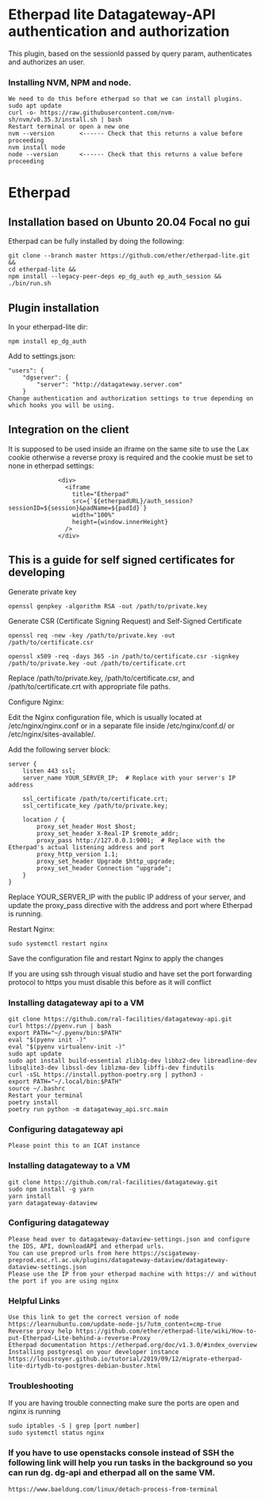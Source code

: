 # Etherpad lite Datagateway-API authentication and authorization

This plugin, based on the sessionId passed by query param, authenticates and authorizes an user.

### Installing NVM, NPM and node.
```
We need to do this before etherpad so that we can install plugins.
sudo apt update
curl -o- https://raw.githubusercontent.com/nvm-sh/nvm/v0.35.3/install.sh | bash
Restart terminal or open a new one
nvm --version       <------ Check that this returns a value before proceeding
nvm install node
node --version      <------ Check that this returns a value before proceeding
```

# Etherpad 

## Installation based on Ubunto 20.04 Focal no gui

Etherpad can be fully installed by doing the following:
```
git clone --branch master https://github.com/ether/etherpad-lite.git &&
cd etherpad-lite &&
npm install --legacy-peer-deps ep_dg_auth ep_auth_session &&
./bin/run.sh
```

## Plugin installation

In your etherpad-lite dir:

    npm install ep_dg_auth

Add to settings.json:

```
"users": {
    "dgserver": {
        "server": "http://datagateway.server.com"
    }
Change authentication and authorization settings to true depending on which hooks you will be using.
```

## Integration on the client

It is supposed to be used inside an iframe on the same site to use the Lax cookie otherwise a reverse proxy is required and the cookie must be set to none in etherpad settings:

```
              <div>
                <iframe
                  title="Etherpad"
                  src={`${etherpadURL}/auth_session?sessionID=${session}&padName=${padId}`}
                  width="100%"
                  height={window.innerHeight}
                />
              </div>
```

## This is a guide for self signed certificates for developing

Generate private key

```
openssl genpkey -algorithm RSA -out /path/to/private.key
```

Generate CSR (Certificate Signing Request) and Self-Signed Certificate

```
openssl req -new -key /path/to/private.key -out /path/to/certificate.csr

openssl x509 -req -days 365 -in /path/to/certificate.csr -signkey /path/to/private.key -out /path/to/certificate.crt
```

Replace /path/to/private.key, /path/to/certificate.csr, and /path/to/certificate.crt with appropriate file paths.

Configure Nginx:

Edit the Nginx configuration file, which is usually located at /etc/nginx/nginx.conf or in a separate file inside /etc/nginx/conf.d/ or /etc/nginx/sites-available/.

Add the following server block:


```
server {
    listen 443 ssl;
    server_name YOUR_SERVER_IP;  # Replace with your server's IP address

    ssl_certificate /path/to/certificate.crt;
    ssl_certificate_key /path/to/private.key;

    location / {
        proxy_set_header Host $host;
        proxy_set_header X-Real-IP $remote_addr;
        proxy_pass http://127.0.0.1:9001;  # Replace with the Etherpad's actual listening address and port
        proxy_http_version 1.1;
        proxy_set_header Upgrade $http_upgrade;
        proxy_set_header Connection "upgrade";
    }
}
```

Replace YOUR_SERVER_IP with the public IP address of your server, and update the proxy_pass directive with the address and port where Etherpad is running.


Restart Nginx:
```
sudo systemctl restart nginx
```
Save the configuration file and restart Nginx to apply the changes

If you are using ssh through visual studio and have set the port forwarding protocol to https you must disable this before as it will conflict

### Installing datagateway api to a VM

```
git clone https://github.com/ral-facilities/datagateway-api.git
curl https://pyenv.run | bash
export PATH="~/.pyenv/bin:$PATH"
eval "$(pyenv init -)"
eval "$(pyenv virtualenv-init -)"
sudo apt update
sudo apt install build-essential zlib1g-dev libbz2-dev libreadline-dev libsqlite3-dev libssl-dev liblzma-dev libffi-dev findutils
curl -sSL https://install.python-poetry.org | python3 -
export PATH="~/.local/bin:$PATH"
source ~/.bashrc
Restart your terminal
poetry install
poetry run python -m datagateway_api.src.main
```

### Configuring datagateway api

```
Please point this to an ICAT instance
```


### Installing datagateway to a VM

```
git clone https://github.com/ral-facilities/datagateway.git
sudo npm install -g yarn
yarn install
yarn datagateway-dataview
```

### Configuring datagateway
```
Please head over to datagateway-dataview-settings.json and configure the IDS, API, downloadAPI and etherpad urls.
You can use preprod urls from here https://scigateway-preprod.esc.rl.ac.uk/plugins/datagateway-dataview/datagateway-dataview-settings.json
Please use the IP from your etherpad machine with https:// and without the port if you are using nginx
```

### Helpful Links
```
Use this link to get the correct version of node https://learnubuntu.com/update-node-js/?utm_content=cmp-true
Reverse proxy help https://github.com/ether/etherpad-lite/wiki/How-to-put-Etherpad-Lite-behind-a-reverse-Proxy
Etherpad documentation https://etherpad.org/doc/v1.3.0/#index_overview
Installing postgresql on your developer instance https://louisroyer.github.io/tutorial/2019/09/12/migrate-etherpad-lite-dirtydb-to-postgres-debian-buster.html
```
### Troubleshooting
If you are having trouble connecting make sure the ports are open and nginx is running
```
sudo iptables -S | grep [port number]
sudo systemctl status nginx
```

### If you have to use openstacks console instead of SSH the following link will help you run tasks in the background so you can run dg. dg-api and etherpad all on the same VM.
```
https://www.baeldung.com/linux/detach-process-from-terminal
```
